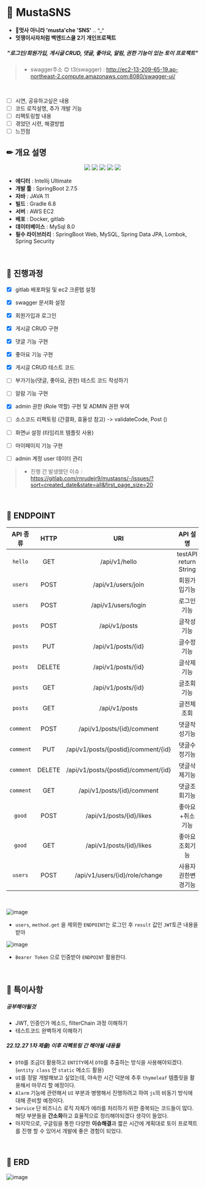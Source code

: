 # 📑 MustaSNS
* 🦁**멋사 아니라 'musta'che 'SNS'** ..  ^_^
* **멋쟁이사자처럼 백엔드스쿨 2기 개인프로젝트**

##### <div align = "center" logoColor="green"> "로그인/회원가입, 게시글 CRUD, 댓글, 좋아요, 알림, 권한 기능이 있는 토이 프로젝트" </div>


> * swagger주소 😊 t3(swagger) : http://ec2-13-209-65-19.ap-northeast-2.compute.amazonaws.com:8080/swagger-ui/
    
<br>

- [ ] 시연, 공유하고싶은 내용
- [ ] 코드 로직설명, 추가 개발 기능
- [ ] 리펙토링할 내용
- [ ] 겪었던 시련, 해결방법
- [ ] 느낀점

## ✏ 개요 설명
<div align="center">
 <img src="https://img.shields.io/badge/SpringBoot-6DB33F.svg?logo=Spring-Boot&logoColor=white" />
 <img src="https://img.shields.io/badge/SpringSecurity-6DB33F.svg?logo=Spring-Security&logoColor=white" />
 <img src="https://img.shields.io/badge/MySQL-3776AB.svg?logo=MySql&logoColor=white" />
 <img src="https://img.shields.io/badge/Docker-2496ED.svg?logo=Docker&logoColor=white" />
 <img src="https://img.shields.io/badge/AmazonEC2-FF9900.svg?logo=Amazon-EC2&logoColor=white" />
</div>

* **에디터** : Intellij Ultimate
* **개발 툴** : SpringBoot 2.7.5
* **자바** : JAVA 11
* **빌드** : Gradle 6.8
* **서버** : AWS EC2
* **배포** : Docker, gitlab
* **데이터베이스** : MySql 8.0
* **필수 라이브러리** : SpringBoot Web, MySQL, Spring Data JPA, Lombok, Spring Security

<br>

## 🎨 진행과정

- [x] gitlab 배포파일 및 ec2 크론탭 설정
- [x] swagger 문서화 설정
- [x] 회원가입과 로그인  
- [x] 게시글 CRUD 구현
- [x] 댓글 기능 구현
- [x] 좋아요 기능 구현
- [x] 게시글 CRUD 테스트 코드
- [ ] 부가기능(댓글, 좋아요, 권한) 테스트 코드 작성하기 
- [ ] 알람 기능 구현
- [x] admin 권한 (Role 역할) 구현 및 ADMIN 권한 부여
- [ ] 소스코드 리펙토링 (간결화, 효율성 참고) -> validateCode, Post ()
- [ ] 화면ui 설정 (타임리프 템플릿 사용)
- [ ] 마이페이지 기능 구현
- [ ] admin 계정 user 데이터 관리
 

> * 진행 간 발생했던 이슈 : https://gitlab.com/rnrudejr9/mustasns/-/issues/?sort=created_date&state=all&first_page_size=20

<br>

## 🎯 ENDPOINT


|API 종류|HTTP|URI|API 설명|
|:-----:|:------------------:|:-----------------------------:|:-----------------------------:|
| `hello` | GET | /api/v1/hello | testAPI return String |
| `users` | POST | /api/v1/users/join | 회원가입기능 |
| `users` | POST | /api/v1/users/login | 로그인기능 |
| `posts` | POST | /api/v1/posts | 글작성기능 |
| `posts` | PUT | /api/v1/posts/{id} | 글수정기능 |
| `posts` | DELETE | /api/v1/posts/{id} | 글삭제기능 |
| `posts` | GET | /api/v1/posts/{id} | 글조회기능 |
| `posts` | GET | /api/v1/posts | 글전체조회 |
| `comment` | POST | /api/v1/posts/{id}/comment | 댓글작성기능 |
| `comment` | PUT | /api/v1/posts/{postid}/comment/{id} | 댓글수정기능 |
| `comment` | DELETE | /api/v1/posts/{postid}/comment/{id} | 댓글삭제기능 |
| `comment` | GET | /api/v1/posts/{id}/comment | 댓글조회기능 |
| `good` | POST | /api/v1/posts/{id}/likes | 좋아요+취소기능 |
| `good` | GET | /api/v1/posts/{id}/likes | 좋아요조회기능 |
| `users` | POST | /api/v1/users/{id}/role/change | 사용자권한변경기능 |

<br>

![image](https://user-images.githubusercontent.com/49141751/209741337-49e7fe52-abb9-4c40-b6d1-525c3ab4d152.png)

* `users`, `method.get` 을 제외한 `ENDPOINT`는 로그인 후 `result` 값인 `JWT`토큰 내용을 받아 

![image](https://user-images.githubusercontent.com/49141751/209741359-80f5d3c0-01cc-4f61-a895-d2985c343ebe.png)

* `Bearer Token` 으로 인증받아 `ENDPOINT` 활용한다.

<br>

## 📢 특이사항

##### 공부해야될것

* JWT, 인증인가 메소드, filterChain 과정 이해하기
* 테스트코드 완벽하게 이해하기

##### 22.12.27 1차 제출) 이후 리펙토링 간 해야될 내용들

* `DTO`를 조금더 활용하고 `ENTITY`에서 `DTO`를 추출하는 방식을 사용해야되겠다. (`entity class` 안 `static` 메소드 활용)
* `UI`를 정말 개발해보고 싶었는데, 야속한 시간 덕분에 추후 `thymeleaf` 템플릿을 활용해서 마무리 할 예정이다.
* `Alarm` 기능에 관련해서 `UI` 부분과 병행해서 진행하려고 하여 `js`의 비동기 방식에 대해 준비할 예정이다.
* `Service` 단 비즈니스 로직 자체가 에러를 처리하기 위한 중복되는 코드들이 많다. 해당 부분들을 **간소화**하고 효율적으로 정리해야되겠다 생각이 들었다.
* 마지막으로, 구글링을 통한 다양한 **이슈해결**과 짧은 시간에 계획대로 토이 프로젝트를 진행 할 수 있어서 개발에 좋은 경험이 되었다.

<br>

## 🚀 ERD

![image](https://user-images.githubusercontent.com/49141751/209630586-be6fa917-368e-45c0-9a3b-d0713e9ace80.png)
